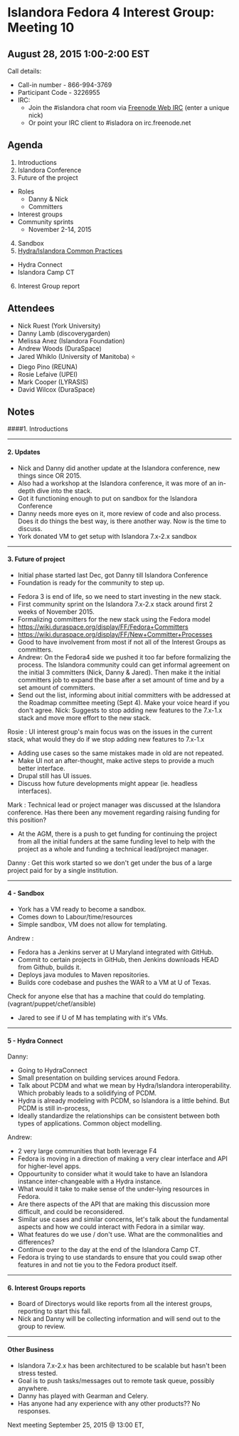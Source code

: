 # Islandora Fedora 4 Interest Group: Meeting 10

## August 28, 2015 1:00-2:00 EST

Call details:
  * Call-in number - 866-994-3769
  * Participant Code - 3226955
  * IRC:
    * Join the #islandora chat room via [Freenode Web IRC](https://webchat.freenode.net/) (enter a unique nick)
    * Or point your IRC client to #isladora on irc.freenode.net

## Agenda

1. Introductions
2. Islandora Conference
3. Future of the project
  * Roles
    * Danny & Nick
    * Committers
  * Interest groups
  * Community sprints
    * November 2-14, 2015
4. Sandbox
5. [Hydra/Islandora Common Practices](https://docs.google.com/document/d/1BDrInNgg2aA6i6i4fi7zH6pK6HfsPamJgkce3pjRslg/edit#heading=h.uk7m472me211)
  * Hydra Connect
  * Islandora Camp CT
6. Interest Group report

## Attendees

* Nick Ruest (York University)
* Danny Lamb (discoverygarden)
* Melissa Anez (Islandora Foundation)
* Andrew Woods (DuraSpace)
* Jared Whiklo (University of Manitoba) :star:
* Diego Pino (REUNA)
* Rosie Lefaive (UPEI)
* Mark Cooper (LYRASIS)
* David Wilcox (DuraSpace)

## Notes

####1. Introductions
 
- - -
#### 2. Updates
 * Nick and Danny did another update at the Islandora conference, new things since OR 2015.
 * Also had a workshop at the Islandora conference, it was more of an in-depth dive into the stack.
 * Got it functioning enough to put on sandbox for the Islandora Conference
 * Danny needs more eyes on it, more review of code and also process. Does it do things the best way, is there another way. Now is the time to discuss.
 * York donated VM to get setup with Islandora 7.x-2.x sandbox

- - -
#### 3. Future of project
 * Initial phase started last Dec, got Danny till Islandora Conference
 * Foundation is ready for the community to step up.
 - Fedora 3 is end of life, so we need to start investing in the new stack.
 - First community sprint on the Islandora 7.x-2.x stack around first 2 weeks of November 2015.
 - Formalizing committers for the new stack using the Fedora model
  - https://wiki.duraspace.org/display/FF/Fedora+Committers
  - https://wiki.duraspace.org/display/FF/New+Committer+Processes
 - Good to have involvement from most if not all of the Interest Groups as committers.
 - Andrew: On the Fedora4 side we pushed it too far before formalizing the process. The Islandora community could can get informal agreement on the initial 3 committers (Nick, Danny & Jared). Then make it the initial committers job to expand the base after a set amount of time and by a set amount of committers.
 - Send out the list, informing about initial committers with be addressed at the Roadmap committee meeting (Sept 4). Make your voice heard if you don't agree.
Nick: Suggests to stop adding new features to the 7.x-1.x stack and move more effort to the new stack.

Rosie : UI interest group's main focus was on the issues in the current stack, what would they do if we stop adding new features to 7.x-1.x
 - Adding use cases so the same mistakes made in old are not repeated.
 - Make UI not an after-thought, make active steps to provide a much better interface.
 - Drupal still has UI issues.
 - Discuss how future developments might appear (ie. headless interfaces).

Mark : Technical lead or project manager was discussed at the Islandora conference. Has there been any movement regarding raising funding for this position?
 - At the AGM, there is a push to get funding for continuing the project from all the initial funders at the same funding level to help with the project as a whole and funding a technical lead/project manager.

Danny : Get this work started so we don't get under the bus of a large project paid for by a single institution.
- - -
#### 4 - Sandbox
 - York has a VM ready to become a sandbox.
 - Comes down to Labour/time/resources
 - Simple sandbox, VM does not allow for templating.

Andrew : 
 - Fedora has a Jenkins server at U Maryland integrated with GitHub.
 - Commit to certain projects in GitHub, then Jenkins downloads HEAD from Github, builds it.
 - Deploys java modules to Maven repositories.
 - Builds core codebase and pushes the WAR to a VM at U of Texas.

Check for anyone else that has a machine that could do templating. (vagrant/puppet/chef/ansible)
 - Jared to see if U of M has templating with it's VMs.

- - -
#### 5 - Hydra Connect
Danny:
 - Going to HydraConnect
 - Small presentation on building services around Fedora.
 - Talk about PCDM and what we mean by Hydra/Islandora interoperability. Which probably leads to a solidifying of PCDM.
 - Hydra is already modeling with PCDM, so Islandora is a little behind. But PCDM is still in-process, 
 - Ideally standardize the relationships can be consistent between both types of applications. Common object modelling.

Andrew:
 - 2 very large communities that both leverage F4
 - Fedora is moving in a direction of making a very clear interface and API for higher-level apps.
 - Oppourtunity to consider what it would take to have an Islandora instance inter-changeable with a Hydra instance.
 - What would it take to make sense of the under-lying resources in Fedora.
 - Are there aspects of the API that are making this discussion more difficult, and could be reconsidered.
 - Similar use cases and similar concerns, let's talk about the fundamental aspects and how we could interact with Fedora in a similar way.
 - What features do we use / don't use. What are the commonalities and differences?
 - Continue over to the day at the end of the Islandora Camp CT.
 - Fedora is trying to use standards to ensure that you could swap other features in and not tie you to the Fedora product itself. 

- - -
#### 6. Interest Groups reports
 - Board of Directorys would like reports from all the interest groups, reporting to start this fall.
 - Nick and Danny will be collecting information and will send out to the group to review.

- - -
#### Other Business  
 - Islandora 7.x-2.x has been architectured to be scalable but hasn't been stress tested. 
 - Goal is to push tasks/messages out to remote task queue, possibly anywhere.
 - Danny has played with Gearman and Celery.
 - Has anyone had any experience with any other products?? No responses.
 
Next meeting September 25, 2015 @ 13:00 ET,

